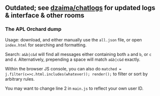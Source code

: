 ## Outdated; see [dzaima/chatlogs](https://github.com/dzaima/chatlogs) for updated logs & interface & other rooms

### The APL Orchard dump
Usage: download, and either manually use the `all.json` file, or open `index.html` for searching and formatting.

Search: `a&b|c&d` will find all messages either containing both `a` and `b`, or `c` and `d`. Alternatively, prepending a space will match `a&b|c&d` exactly.

Within the browser JS console, you can also do `matched = j.filter(c=>c.html.includes(whatever)); render();` to filter or sort by arbitrary rules.

You may want to change line 2 in `main.js` to reflect your own user ID.
